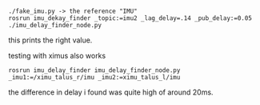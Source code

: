 #

    ./fake_imu.py -> the reference "IMU"
    rosrun imu_dekay_finder _topic:=imu2 _lag_delay=.14 _pub_delay:=0.05
    ./imu_delay_finder_node.py

this prints the right value.


testing with ximus also works


    rosrun imu_delay_finder imu_delay_finder_node.py _imu1:=/ximu_talus_r/imu _imu2:=ximu_talus_l/imu


the difference in delay i found was quite high of around 20ms.


